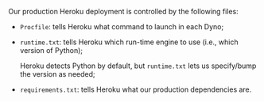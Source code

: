 Our production Heroku deployment is controlled by the following files:
 - `Procfile`: tells Heroku what command to launch in each Dyno;
 - `runtime.txt`: tells Heroku which run-time engine to use (i.e., which version of Python);

   Heroku detects Python by default, but `runtime.txt` lets us specify/bump the version as needed;
 - `requirements.txt`: tells Heroku what our production dependencies are.
